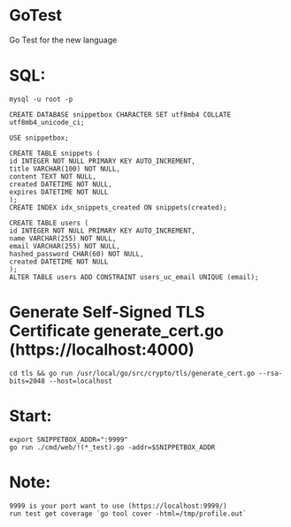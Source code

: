 # GoTest
Go Test for the new language

# SQL:
    mysql -u root -p

    CREATE DATABASE snippetbox CHARACTER SET utf8mb4 COLLATE utf8mb4_unicode_ci;

    USE snippetbox;

    CREATE TABLE snippets (
    id INTEGER NOT NULL PRIMARY KEY AUTO_INCREMENT,
    title VARCHAR(100) NOT NULL,
    content TEXT NOT NULL,
    created DATETIME NOT NULL,
    expires DATETIME NOT NULL
    );
    CREATE INDEX idx_snippets_created ON snippets(created);

    CREATE TABLE users (
    id INTEGER NOT NULL PRIMARY KEY AUTO_INCREMENT,
    name VARCHAR(255) NOT NULL,
    email VARCHAR(255) NOT NULL,
    hashed_password CHAR(60) NOT NULL,
    created DATETIME NOT NULL
    );
    ALTER TABLE users ADD CONSTRAINT users_uc_email UNIQUE (email);

# Generate Self-Signed TLS Certificate generate_cert.go (https://localhost:4000)
    cd tls && go run /usr/local/go/src/crypto/tls/generate_cert.go --rsa-bits=2048 --host=localhost
     
# Start: 
    export SNIPPETBOX_ADDR=":9999"
    go run ./cmd/web/!(*_test).go -addr=$SNIPPETBOX_ADDR
# Note: 
    9999 is your port want to use (https://localhost:9999/)
    run test get coverage `go tool cover -html=/tmp/profile.out`
